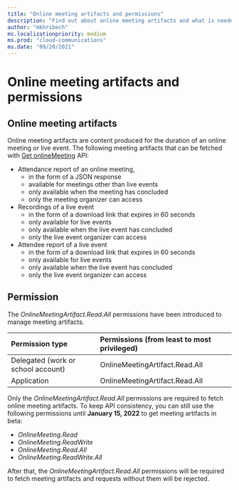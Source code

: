 ```yaml
---
title: "Online meeting artifacts and permissions"
description: "Find out about online meeting artifacts and what is needed to fetch them."
author: "mkhribech"
ms.localizationpriority: medium
ms.prod: "cloud-communications"
ms.date: "09/20/2021"
---
```


# Online meeting artifacts and permissions

## Online meeting artifacts

Online meeting artifacts are content produced for the duration of an online meeting or live event. The following meeting artifacts that can be fetched with [Get onlineMeeting](/graph/api/onlinemeeting-get?view=graph-rest-beta&preserve-view=true) API:

- Attendance report of an online meeting,
  - in the form of a JSON response
  - available for meetings other than live events
  - only available when the meeting has concluded
  - only the meeting organizer can access
- Recordings of a live event
  - in the form of a download link that expires in 60 seconds
  - only available for live events
  - only available when the live event has concluded
  - only the live event organizer can access
- Attendee report of a live event
  - in the form of a download link that expires in 60 seconds
  - only available for live events
  - only available when the live event has concluded
  - only the live event organizer can access

## Permission

The _OnlineMeetingArtifact.Read.All_ permissions have been introduced to manage meeting artifacts.

| Permission type                        | Permissions (from least to most privileged) |
|:---------------------------------------|:--------------------------------------------|
| Delegated (work or school account)     | OnlineMeetingArtifact.Read.All              |
| Application                            | OnlineMeetingArtifact.Read.All              |

 Only the _OnlineMeetingArtifact.Read.All_ permissions are required to fetch online meeting artifacts. To keep API consistency, you can still use the following permissions until **January 15, 2022** to get meeting artifacts in beta:

- _OnlineMeeting.Read_
- _OnlineMeeting.ReadWrite_
- _OnlineMeeting.Read.All_
- _OnlineMeeting.ReadWrite.All_

After that, the _OnlineMeetingArtifact.Read.All_ permissions will be required to fetch meeting artifacts and requests without them will be rejected.
